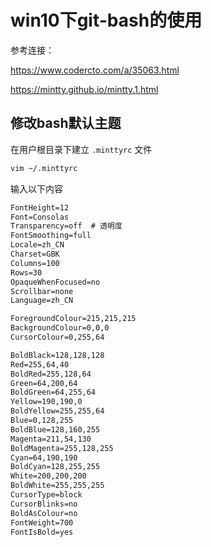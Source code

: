 # win10下git-bash的使用

参考连接：

https://www.codercto.com/a/35063.html

https://mintty.github.io/mintty.1.html

## 修改bash默认主题

在用户根目录下建立 `.minttyrc` 文件

``` bash
vim ~/.minttyrc
```

输入以下内容

``` txt
FontHeight=12
Font=Consolas
Transparency=off  # 透明度
FontSmoothing=full
Locale=zh_CN
Charset=GBK
Columns=100
Rows=30
OpaqueWhenFocused=no
Scrollbar=none
Language=zh_CN

ForegroundColour=215,215,215
BackgroundColour=0,0,0
CursorColour=0,255,64

BoldBlack=128,128,128
Red=255,64,40
BoldRed=255,128,64
Green=64,200,64
BoldGreen=64,255,64
Yellow=190,190,0
BoldYellow=255,255,64
Blue=0,128,255
BoldBlue=128,160,255
Magenta=211,54,130
BoldMagenta=255,128,255
Cyan=64,190,190
BoldCyan=128,255,255
White=200,200,200
BoldWhite=255,255,255
CursorType=block
CursorBlinks=no
BoldAsColour=no
FontWeight=700
FontIsBold=yes
```